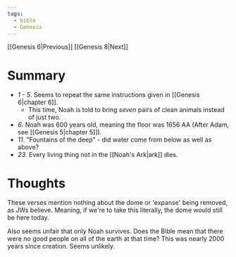 ```yaml
---
tags:
  - bible
  - Genesis
---
```

[[Genesis 6|Previous]] [[Genesis 8|Next]]
# Summary
- *1 - 5*. Seems to repeat the same instructions given in [[Genesis 6|chapter 6]]. 
	- This time, Noah is told to bring *seven* pairs of clean animals instead of just two.
- *6*. Noah was 600 years old, meaning the floor was 1656 AA (After Adam, see [[Genesis 5|chapter 5]]). 
- *11*. "Fountains of the deep" - did water come from below as well as above?
- *23*. Every living thing not in the [[Noah's Ark|ark]] dies.
# Thoughts
These verses mention nothing about the dome or 'expanse' being removed, as JWs believe. Meaning, if we're to take this literally, the dome would still be here today.

Also seems unfair that only Noah survives. Does the Bible mean that there were *no* good people on all of the earth at that time? This was nearly 2000 years since creation. Seems unlikely.